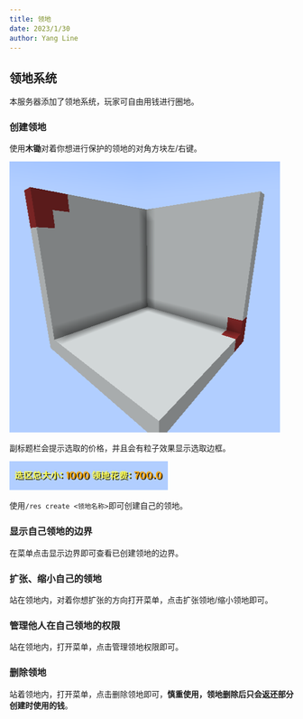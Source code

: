 ```yaml
---
title: 领地
date: 2023/1/30
author: Yang Line
---
```

## 领地系统
本服务器添加了领地系统，玩家可自由用钱进行圈地。
### 创建领地
使用**木锄**对着你想进行保护的领地的对角方块左/右键。

![](2024-02-29_00.59.56.png)

副标题栏会提示选取的价格，并且会有粒子效果显示选取边框。

![](2024-02-29_01.01.25.png)

使用`/res create <领地名称>`即可创建自己的领地。
### 显示自己领地的边界
在菜单点击显示边界即可查看已创建领地的边界。

### 扩张、缩小自己的领地
站在领地内，对着你想扩张的方向打开菜单，点击扩张领地/缩小领地即可。

### 管理他人在自己领地的权限
站在领地内，打开菜单，点击管理领地权限即可。

### 删除领地
站着领地内，打开菜单，点击删除领地即可，**慎重使用，领地删除后只会返还部分创建时使用的钱**。
